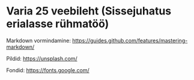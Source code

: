 # Varia 25 veebileht (Sissejuhatus erialasse rühmatöö)

Markdown vormindamine:
https://guides.github.com/features/mastering-markdown/

Pildid:
https://unsplash.com/

Fondid:
https://fonts.google.com/
